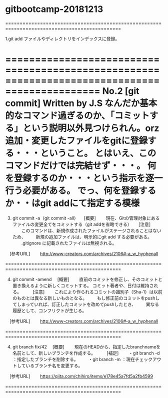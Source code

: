 # gitbootcamp-20181213

==============================================================================================

1.git add
ファイルやディレクトリをインデックスに登録。

==============================================================================================
No.2 [git commit] Written by J.S
なんだか基本的なコマンド過ぎるのか、「コミットする」という説明以外見つけられん。orz
追加・変更したファイルをgitに登録する・・・ということ。
とはいえ、このコマンドだけでは完結せず・・・。
何を登録するのか・・・という指示を逐一行う必要がある。
でっ、何を登録するか・・はgit addにて指定する模様
==============================================================================================

3. git commit -a（git commit -all）
　[概要]
　　現在、Gitの管理対象にあるファイルの変更全てをコミットする（git addを省略できる）
　
  [注意]
　　このコマンドは、新規作成されたファイルがステージされることはないため、
　　新規の追加ファイルは、明示的にgit add する必要がある。
　　.gitignore に記載されたファイルは無視される。

　[参考URL]
　　http://www-creators.com/archives/2106#-a_w_hyphenall

==============================================================================================

4. git commit -amend
　[概要]
　　直前のコミットを修正し、そのコミットと置き換えるように新しくコミットする。
    コミット著者や、日付は維持される。
　
　[注意]
　　これにより作られるコミットの識別子（Sha-1）は以前のものとは異なる新しいものとなる。
　　もし修正前のコミットをpushしてしまっていれば、訂正したコミットを改めてpushしたとき、
　　異なる履歴として、コンフリクトが生じる。

　[参考URL]
　　http://www-creators.com/archives/2106#-a_w_hyphenall

==============================================================================================

4. git branch fix/42
　[概要]
　　現在のHEADから、指定したbranchnameを名前として、新しいブランチを作成する。
　
　[補足]
　　・git branch -d <branchname>	：指定したブランチを削除する。
　　・git branch -m <new branchname>	：現在チェックアウトしているブランチ名を変更する。

　[参考URL]
　　https://qiita.com/chihiro/items/e178e45a7fd5a2fb4599

==============================================================================================

